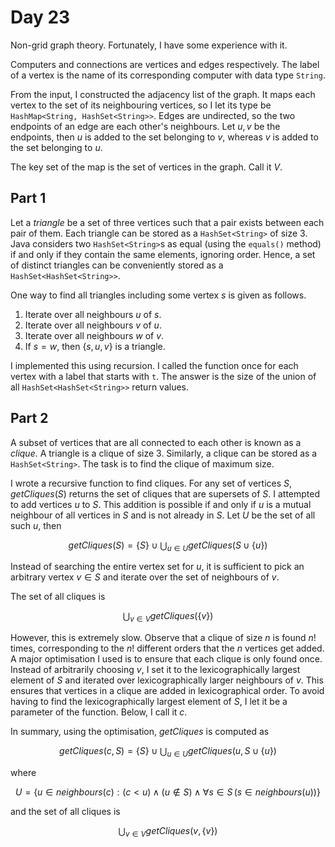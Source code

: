 # Day 23

Non-grid graph theory. Fortunately, I have some experience with it.

Computers and connections are vertices and edges respectively. The label of a vertex is the name of its corresponding computer with data type `String`.

From the input, I constructed the adjacency list of the graph. It maps each vertex to the set of its neighbouring vertices, so I let its type be `HashMap<String, HashSet<String>>`. Edges are undirected, so the two endpoints of an edge are each other's neighbours. Let $u,v$ be the endpoints, then $u$ is added to the set belonging to $v$, whereas $v$ is added to the set belonging to $u$.

The key set of the map is the set of vertices in the graph. Call it $V$.

## Part 1

Let a *triangle* be a set of three vertices such that a pair exists between each pair of them. Each triangle can be stored as a `HashSet<String>` of size $3$. Java considers two `HashSet<String>`s as equal (using the `equals()` method) if and only if they contain the same elements, ignoring order. Hence, a set of distinct triangles can be conveniently stored as a `HashSet<HashSet<String>>`.

One way to find all triangles including some vertex $s$ is given as follows.

1. Iterate over all neighbours $u$ of $s$.
2. Iterate over all neighbours $v$ of $u$.
3. Iterate over all neighbours $w$ of $v$.
4. If $s=w$, then $\{s,u,v\}$ is a triangle.

I implemented this using recursion. I called the function once for each vertex with a label that starts with `t`. The answer is the size of the union of all `HashSet<HashSet<String>>` return values.

## Part 2

A subset of vertices that are all connected to each other is known as a *clique*. A triangle is a clique of size $3$. Similarly, a clique can be stored as a `HashSet<String>`. The task is to find the clique of maximum size.

I wrote a recursive function to find cliques. For any set of vertices $S$, $getCliques(S)$ returns the set of cliques that are supersets of $S$. I attempted to add vertices $u$ to $S$. This addition is possible if and only if $u$ is a mutual neighbour of all vertices in $S$ and is not already in $S$. Let $U$ be the set of all such $u$, then

$$
getCliques(S) = \{ S \} \cup \bigcup_{u \in U} getCliques(S \cup \{u\})
$$

Instead of searching the entire vertex set for $u$, it is sufficient to pick an arbitrary vertex $`v \in S`$ and iterate over the set of neighbours of $v$.

The set of all cliques is

$$
\bigcup_{v \in V} getCliques(\{ v \})
$$

However, this is extremely slow. Observe that a clique of size $n$ is found $n!$ times, corresponding to the $n!$ different orders that the $n$ vertices get added. A major optimisation I used is to ensure that each clique is only found once. Instead of arbitrarily choosing $v$, I set it to the lexicographically largest element of $S$ and iterated over lexicographically larger neighbours of $v$. This ensures that vertices in a clique are added in lexicographical order. To avoid having to find the lexicographically largest element of $S$, I let it be a parameter of the function. Below, I call it $c$.

In summary, using the optimisation, $getCliques$ is computed as

$$
getCliques(c, S) = \{ S \} \cup \bigcup_{u \in U} getCliques(u, S \cup \{ u \})
$$

where

$$
U = \{ u \in neighbours(c) : (c < u) \wedge (u \not\in S) \wedge \forall s \in S \, (s \in neighbours(u)) \}
$$

and the set of all cliques is

$$
\bigcup_{v \in V} getCliques(v, \{ v \})
$$
